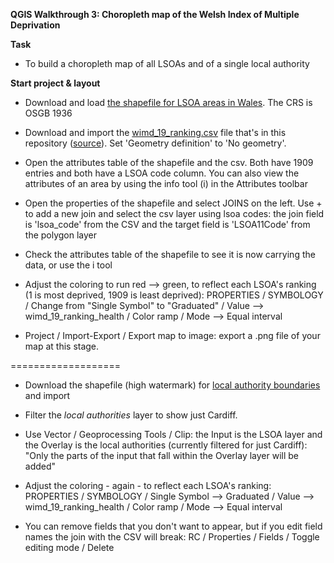 **QGIS Walkthrough 3: Choropleth map of the Welsh Index of Multiple Deprivation**

**Task**

- To build a choropleth map of all LSOAs and of a single local authority

**Start project & layout**

- Download and load [the shapefile for LSOA areas in Wales](https://datamap.gov.wales/layers/appdata-ons:lsoa_wales_2011). The CRS is OSGB 1936

- Download and import the [wimd_19_ranking.csv](https://github.com/aodhanlutetiae/QGIS/blob/main/wimd_19_ranking.csv) file that's in this repository ([source](https://statswales.gov.wales/Catalogue/Community-Safety-and-Social-Inclusion/Welsh-Index-of-Multiple-Deprivation)). Set 'Geometry definition' to 'No geometry'. 

- Open the attributes table of the shapefile and the csv. Both have 1909 entries and both have a LSOA code column. You can also view the attributes of an area by using the info tool (i) in the Attributes toolbar

- Open the properties of the shapefile and select JOINS on the left. Use + to add a new join and select the csv layer using lsoa codes: the join field is 'lsoa_code' from the CSV and the target field is 'LSOA11Code' from the polygon layer

- Check the attributes table of the shapefile to see it is now carrying the data, or use the i tool

- Adjust the coloring to run red --> green, to reflect each LSOA's ranking (1 is most deprived, 1909 is least deprived): PROPERTIES / SYMBOLOGY / Change from "Single Symbol" to "Graduated" / Value --> wimd_19_ranking_health / Color ramp / Mode --> Equal interval

- Project / Import-Export / Export map to image: export a .png file of your map at this stage.

===================

- Download the shapefile (high watermark) for [local authority boundaries](https://datamap.gov.wales/layergroups/inspire-wg:LocalAuthorities) and import

- Filter the *local authorities* layer to show just Cardiff. 

- Use Vector / Geoprocessing Tools / Clip: the Input is the LSOA layer and the Overlay is the local authorities (currently filtered for just Cardiff): "Only the parts of the input that fall within the Overlay layer will be added"

- Adjust the coloring - again - to reflect each LSOA's ranking: PROPERTIES / SYMBOLOGY / Single Symbol --> Graduated / Value --> wimd_19_ranking_health / Color ramp / Mode --> Equal interval

- You can remove fields that you don't want to appear, but if you edit field names the join with the CSV will break: RC / Properties / Fields / Toggle editing mode / Delete
